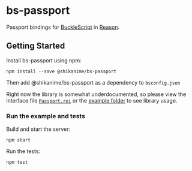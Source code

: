 # bs-passport

Passport bindings for [BuckleScript](https://github.com/bloomberg/bucklescript) in [Reason](https://github.com/facebook/reason).

## Getting Started

Install bs-passport using npm:

```shell
npm install --save @shikanime/bs-passport
```

Then add @shikanime/bs-passport as a dependency to `bsconfig.json`

Right now the library is somewhat underdocumented, so please view the interface file [`Passport.rei`](./src/Passport.rei) or the [example folder](./example/) to see library usage.

### Run the example and tests

Build and start the server:

```shell
npm start
```

Run the tests:

```shell
npm test
```

